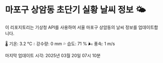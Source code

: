 
# 마포구 상암동 초단기 실황 날씨 정보 🌤️

이 리포지토리는 기상청 API를 사용하여 서울 마포구 상암동의 날씨 정보를 업데이트합니다. 

🌡️ 기온: 3.2 ℃
💧 강수량: 0 mm
💦 습도: 71 %
🌬️ 풍속: 1 m/s

마지막 업데이트 시각: 2025년 03월 20일 07시 10분    
